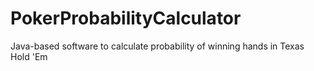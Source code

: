 # PokerProbabilityCalculator
Java-based software to calculate probability of winning hands in Texas Hold 'Em
